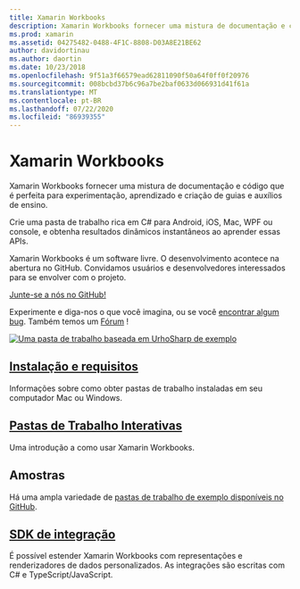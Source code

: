 ```yaml
---
title: Xamarin Workbooks
description: Xamarin Workbooks fornecer uma mistura de documentação e código que é perfeita para experimentação, aprendizado e criação de guias e auxílios de ensino.
ms.prod: xamarin
ms.assetid: 04275482-0488-4F1C-8808-D03A8E21BE62
author: davidortinau
ms.author: daortin
ms.date: 10/23/2018
ms.openlocfilehash: 9f51a3f66579ead62811090f50a64f0ff0f20976
ms.sourcegitcommit: 008bcbd37b6c96a7be2baf0633d066931d41f61a
ms.translationtype: MT
ms.contentlocale: pt-BR
ms.lasthandoff: 07/22/2020
ms.locfileid: "86939355"
---
```

# <a name="xamarin-workbooks"></a>Xamarin Workbooks

Xamarin Workbooks fornecer uma mistura de documentação e código que é perfeita para experimentação, aprendizado e criação de guias e auxílios de ensino.

Crie uma pasta de trabalho rica em C# para Android, iOS, Mac, WPF ou console, e obtenha resultados dinâmicos instantâneos ao aprender essas APIs.

Xamarin Workbooks é um software livre. O desenvolvimento acontece na abertura no GitHub. Convidamos usuários e desenvolvedores interessados para se envolver com o projeto.

[Junte-se a nós no GitHub!](https://github.com/Microsoft/workbooks)

Experimente e diga-nos o que você imagina, ou se você [encontrar algum bug](~/tools/workbooks/install.md#reporting-bugs). Também temos um [Fórum](https://forums.xamarin.com/categories/inspector) !

[![Uma pasta de trabalho baseada em UrhoSharp de exemplo](images/interactive-1.0.0-urho-planet-earth-small.png)](images/interactive-1.0.0-urho-planet-earth.png#lightbox)

## <a name="installation-and-requirements"></a>[Instalação e requisitos](install.md)

Informações sobre como obter pastas de trabalho instaladas em seu computador Mac ou Windows.

## <a name="interactive-workbooks"></a>[Pastas de Trabalho Interativas](workbook.md)

Uma introdução a como usar Xamarin Workbooks.

## <a name="samples"></a>Amostras

Há uma ampla variedade de [pastas de trabalho de exemplo disponíveis no GitHub](https://github.com/xamarin/workbooks).

## <a name="integration-sdk"></a>[SDK de integração](sdk/index.md)

É possível estender Xamarin Workbooks com representações e renderizadores de dados personalizados. As integrações são escritas com C# e TypeScript/JavaScript.

